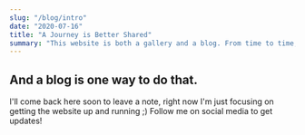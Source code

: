 ```yaml
---
slug: "/blog/intro"
date: "2020-07-16"
title: "A Journey is Better Shared"
summary: "This website is both a gallery and a blog. From time to time, I'll write here about thoughts and context on the SynestheticWorks projects."
---
```

## And a blog is one way to do that.

I'll come back here soon to leave a note, right now I'm just focusing on getting the website up and running ;) Follow me on social media to get updates!